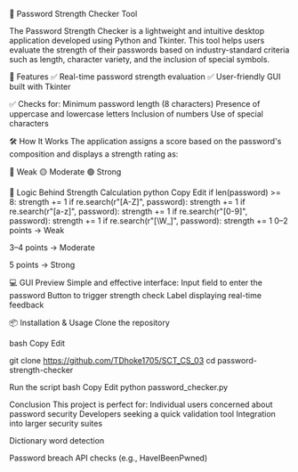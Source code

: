 🔐 Password Strength Checker Tool

The Password Strength Checker is a lightweight and intuitive desktop application developed using Python and Tkinter. This tool helps users evaluate the strength of their passwords based on industry-standard criteria such as length, character variety, and the inclusion of special symbols.

🚀 Features
✅ Real-time password strength evaluation
✅ User-friendly GUI built with Tkinter

✅ Checks for:
Minimum password length (8 characters)
Presence of uppercase and lowercase letters
Inclusion of numbers
Use of special characters

🛠️ How It Works
The application assigns a score based on the password's composition and displays a strength rating as:

🔴 Weak
🟡 Moderate
🟢 Strong

🧠 Logic Behind Strength Calculation
python
Copy
Edit
if len(password) >= 8: strength += 1
if re.search(r"[A-Z]", password): strength += 1
if re.search(r"[a-z]", password): strength += 1
if re.search(r"[0-9]", password): strength += 1
if re.search(r"[\W_]", password): strength += 1
0–2 points → Weak

3–4 points → Moderate

5 points → Strong

💻 GUI Preview
Simple and effective interface:
Input field to enter the password
Button to trigger strength check
Label displaying real-time feedback

📦 Installation & Usage
Clone the repository

bash
Copy
Edit

git clone https://github.com/TDhoke1705/SCT_CS_03
cd password-strength-checker

Run the script
bash
Copy
Edit
python password_checker.py

Conclusion
This project is perfect for:
Individual users concerned about password security
Developers seeking a quick validation tool
Integration into larger security suites



Dictionary word detection

Password breach API checks (e.g., HaveIBeenPwned)



